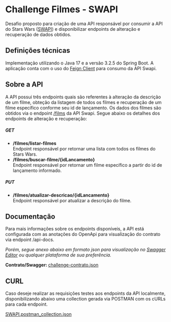 # Challenge Filmes - SWAPI

Desafio proposto para criação de uma API responsável por consumir a API do Stars Wars (<a href="https://swapi.dev/">SWAPI</a>) e disponibilizar endpoints de alteração e recuperação de dados obtidos. 

## Definições técnicas

Implementação utilizando o Java 17 e a versão 3.2.5 do Spring Boot. A aplicação conta com o uso do <a href="https://docs.spring.io/spring-cloud-openfeign/docs/current/reference/html/">Feign Client</a> para consumo da API Swapi.

## Sobre a API 

A API possui três endpoints quais são referentes à alteração da descrição de um filme, obteção da listagem de todos os filmes e recuperação de um filme específico conforme seu id de lançamento. Os dados dos filmes são obtidos via o endpoint <a href="https://swapi.dev/api/films/">/films</a> da API Swapi. Segue abaixo os detalhes dos endpoints de alteração e recuperação:

<h5>GET</h5>
<ul>
  <li><strong>/filmes/listar-filmes</strong></li>
  Endpoint responsável por retornar uma lista com todos os filmes do Stars Wars.
  <li><strong>/filmes/buscar-filme/{idLancamento}</strong></li>
  Endpoint responsável por retornar um filme específico a partir do id de lançamento informado.
</ul>

<h5>PUT</h5>
<ul>
  <li><strong>/filmes/atualizar-descricao/{idLancamento}</strong></li>
  Endpoint responsável por atualizar a descrição do filme.
</ul>
 
## Documentação
Para mais informações sobre os endpoints disponíveis, a API está configurada com as anotações do OpenApi para visualização do contrato via endpoint /api-docs. 

<i>Porém, segue anexo abaixo em formato json para visualização no <a href="https://editor.swagger.io/">Swagger Editor</a> ou qualquer plataforma de sua preferência.</i>

<strong>Contrato/Swagger: </strong> [challenge-contrato.json](https://github.com/qbleonardo/swapi-films-challenge/files/15048969/challenge-contrato.json) 

## CURL
Caso deseje realizar as requisições testes aos endpoints da API localmente, disponibilizando abaixo uma collection gerada via POSTMAN com os cURLs para cada endpoint.

[SWAPI.postman_collection.json](https://github.com/qbleonardo/swapi-films-challenge/files/15049014/SWAPI.postman_collection.json)



